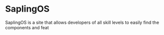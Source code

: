 # SaplingOS
SaplingOS is a site that allows developers of all skill levels to easily find the components and feat
